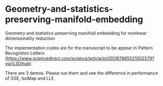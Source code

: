 # Geometry-and-statistics-preserving-manifold-embedding
Geometry and statistics-preserving manifold embedding for nonlinear dimensionality reduction

The implementation codes are for the manuscript to be appear in Pattern Recognition Letters (https://www.sciencedirect.com/science/article/pii/S0167865521002579?via%3Dihub). 

There are 3 demos. Please run them and see the difference in performance of GSE, IsoMap and LLE.
